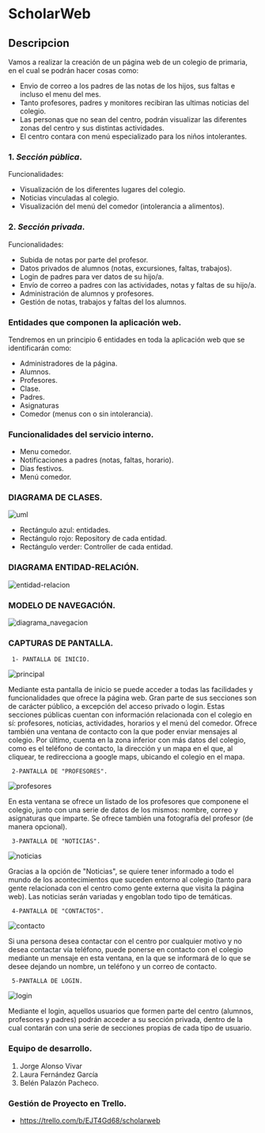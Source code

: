 # ScholarWeb

## Descripcion
Vamos a realizar la creación de un página web de un colegio de primaria, en el cual se podrán hacer cosas como: 
 - Envio de correo a los padres de las notas de los hijos, sus faltas e incluso el menu del mes. 
 - Tanto profesores, padres y monitores recibiran las ultimas noticias del colegio. 
 - Las personas que no sean del centro, podrán visualizar las diferentes zonas del centro y sus distintas actividades. 
 - El centro contara con menú especializado para los niños intolerantes. 

### 1. _Sección pública_.

Funcionalidades:
- Visualización de los diferentes lugares del colegio.
- Noticias vinculadas al colegio.
- Visualización del menú del comedor (intolerancia a alimentos).

### 2. _Sección privada_.

Funcionalidades:
- Subida de notas por parte del profesor.
- Datos privados de alumnos (notas, excursiones, faltas, trabajos).
- Login de padres para ver datos de su hijo/a.
- Envío de correo a padres con las actividades, notas y faltas de su hijo/a.
- Administración de alumnos y profesores.
- Gestión de notas, trabajos y faltas del los alumnos.

### **Entidades que componen la aplicación web.**
Tendremos en un principio 6 entidades en toda la aplicación web que se identificarán como: 
- Administradores de la página.
- Alumnos.
- Profesores.
- Clase.
- Padres.
- Asignaturas 
- Comedor (menus con o sin intolerancia). 

### **Funcionalidades del servicio interno.**
- Menu comedor. 
- Notificaciones a padres (notas, faltas, horario).
- Dias festivos.
- Menú comedor.

### **DIAGRAMA DE CLASES.**
![uml](https://user-images.githubusercontent.com/45795451/52914858-a3d76e80-32cd-11e9-955a-c76f15ee7a04.png)

- Rectángulo azul: entidades.
- Rectángulo rojo: Repository de cada entidad.
- Rectángulo verder: Controller de cada entidad.

### **DIAGRAMA ENTIDAD-RELACIÓN.**
![entidad-relacion](https://user-images.githubusercontent.com/45795451/52915678-46e0b600-32d7-11e9-991f-d7332c5f59b0.png)

### **MODELO DE NAVEGACIÓN.**
![diagrama_navegacion](https://user-images.githubusercontent.com/45795451/53003749-faf55480-342f-11e9-8472-b8a12ec56b38.png)

### **CAPTURAS DE PANTALLA.**
     1- PANTALLA DE INICIO.
 ![principal](https://user-images.githubusercontent.com/45795451/53005017-a2738680-3432-11e9-8abc-17be771fe635.png)
     
Mediante esta pantalla de inicio se puede acceder a todas las facilidades y funcionalidades que ofrece la página web. Gran parte de sus secciones son de carácter público, a excepción del acceso privado o login. Estas secciones públicas cuentan con información relacionada con el colegio en sí: profesores, noticias, actividades, horarios y el menú del comedor. Ofrece también una ventana de contacto con la que poder enviar mensajes al colegio. Por último, cuenta en la zona inferior con más datos del colegio, como es el teléfono de contacto, la dirección y un mapa en el que, al cliquear, te redirecciona a google maps, ubicando el colegio en el mapa.

     
     2-PANTALLA DE "PROFESORES".
 ![profesores](https://user-images.githubusercontent.com/45795451/53005172-fb431f00-3432-11e9-964b-9998fd7ec2d4.png)
 
En esta ventana se ofrece un listado de los profesores que componene el colegio, junto con una serie de datos de los mismos: nombre, correo y asignaturas que imparte. Se ofrece también una fotografía del profesor (de manera opcional).

    
     3-PANTALLA DE "NOTICIAS".
 ![noticias](https://user-images.githubusercontent.com/45795451/53005176-fd0ce280-3432-11e9-945d-bb3e5c57a8b7.png)
 
 Gracias a la opción de "Noticias", se quiere tener informado a todo el mundo de los acontecimientos que suceden entorno al colegio (tanto para gente relacionada con el centro como gente externa que visita la página web). Las noticias serán variadas y engoblan todo tipo de temáticas.
 
 
     4-PANTALLA DE "CONTACTOS".
 ![contacto](https://user-images.githubusercontent.com/45795451/53005183-ff6f3c80-3432-11e9-991f-976941092114.png)
 
 Si una persona desea contactar con el centro por cualquier motivo y no desea contactar vía teléfono, puede ponerse en contacto con el colegio mediante un mensaje en esta ventana, en la que se informará de lo que se desee dejando un nombre, un teléfono y un correo de contacto.
     
     5-PANTALLA DE LOGIN.
 ![login](https://user-images.githubusercontent.com/45795451/53005185-01390000-3433-11e9-8ed3-4dc0f9d1ec1e.png)
 
 Mediante el login, aquellos usuarios que formen parte del centro (alumnos, profesores y padres) podrán acceder a su sección privada, dentro de la cual contarán con una serie de secciones propias de cada tipo de usuario. 


### **Equipo de desarrollo.**
  1. Jorge Alonso Vivar
  2. Laura Fernández García
  3. Belén Palazón Pacheco.
  
### **Gestión de Proyecto en Trello.**
- https://trello.com/b/EJT4Gd68/scholarweb

